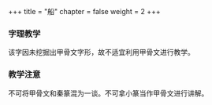 +++
title = "船"
chapter = false
weight = 2
+++
### 字理教学
该字因未挖掘出甲骨文字形，故不适宜利用甲骨文进行教学。
### 教学注意
不可将甲骨文和秦篆混为一谈。不可拿小篆当作甲骨文进行讲解。